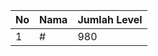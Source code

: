 | No | Nama            | Jumlah Level |
|----|-----------------|--------------|
| 1  | #    |    980        |
